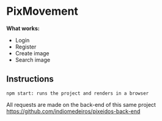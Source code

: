 # PixMovement 

**What works:**
* Login
* Register
* Create image
* Search image

## Instructions
`npm start: runs the project and renders in a browser`

All requests are made on the back-end of this same project
https://github.com/indiomedeiros/pixeidos-back-end
